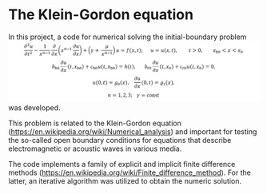 # The Klein-Gordon equation
In this project, a code for numerical solving the initial-boundary problem
![ ](https://github.com/AndreiMaikov/The_Klein-Gordon_equation/blob/main/images/ibp_2.png)
was developed. 

This problem is related to the Klein-Gordon equation (https://en.wikipedia.org/wiki/Numerical_analysis) and important for testing the so-called open boundary conditions for equations that describe electromagnetic or acoustic waves in various media.

The code implements a family of explicit and implicit finite difference methods (https://en.wikipedia.org/wiki/Finite_difference_method). For the latter, an iterative algorithm was utilized to obtain the numeric solution. 
